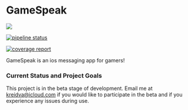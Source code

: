 # GameSpeak

<img src="https://img.shields.io/badge/Swift-5.1-orange.svg" />

[![pipeline status](https://gitlab.com/KelCodesStuff/GameSpeak/badges/master/pipeline.svg)](https://gitlab.com/KelCodesStuff/GameSpeak/commits/master)

[![coverage report](https://gitlab.com/KelCodesStuff/GameSpeak/badges/master/coverage.svg)](https://gitlab.com/KelCodesStuff/GameSpeak/commits/master)

GameSpeak is an ios messaging app for gamers!

### Current Status and Project Goals

This project is in the beta stage of development. Email me at kreidva@icloud.com if you would like to participate in the beta and if you experience any issues during use.

